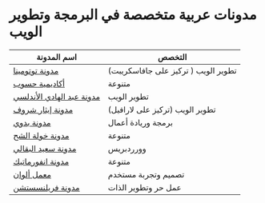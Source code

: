 # مدونات عربية متخصصة في البرمجة وتطوير الويب

| اسم المدونة                            | التخصص                         |
| -------------------------------------- | ------------------------------ |
| [مدونة توتومينا](https://tutomena.com) | تطوير الويب ( تركيز على جافاسكريبت) |
| [أكاديمية حسوب](https://academy.hsoub.com/programming/) | متنوعة |
| [مدونة عبد الهادي الأندلسي](https://blog.abdelhadi.org/) | تطوير الويب |
| [مدونة إيثار شروف](https://etharshrouf.com/ar/blog) | تطوير الويب (تركيز على لارافيل) |
| [مدونة بدوي](https://badwi.com/) | برمجة وريادة أعمال |
| [مدونة خولة الشح](http://khawlah.ly/blog) | متنوعة |
| [مدونة سعيد البقالي](https://saidelbakkali.com/) | وورردبريس |
| [مدونة انفورماتيك](https://informatic-ar.com/) | متنوعة |
| [معمل ألوان](https://colorslab.com/blog/) | تصميم وتجربة مستخدم |
| [مدونة  فريلنسستشن](https://www.freelancestation.net/) | عمل حر وتطوير الذات |
